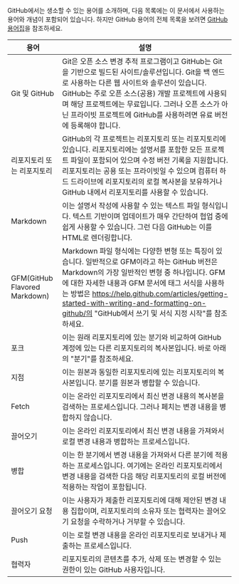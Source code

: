 GitHub에서는 생소할 수 있는 용어를 소개하며, 다음 목록에는 이 문서에서 사용하는 용어와 개념이 포함되어 있습니다. 하지만 GitHub 용어의 전체 목록을 보려면 [GitHub 용어집](https://docs.github.com/en/get-started/quickstart/github-glossary)을 참조하세요.

| 용어 | 설명 |
| --- | --- |
| Git 및 GitHub | Git은 오픈 소스 변경 추적 프로그램이고 GitHub는 Git을 기반으로 빌드된 사이트/솔루션입니다. Git을 백 엔드로 사용하는 다른 웹 사이트와 솔루션이 있습니다. GitHub는 주로 오픈 소스(공용) 개발 프로젝트에 사용되며 해당 프로젝트에는 무료입니다. 그러나 오픈 소스가 아닌 프라이빗 프로젝트에 GitHub를 사용하려면 유료 버전에 등록해야 합니다. |
| 리포지토리 또는 리포지토리 | GitHub의 각 프로젝트는 리포지토리 또는 리포지토리에 있습니다. 리포지토리에는 설명서를 포함한 모든 프로젝트 파일이 포함되어 있으며 수정 버전 기록을 지원합니다. 리포지토리는 공용 또는 프라이빗일 수 있으며 컴퓨터 하드 드라이브에 리포지토리의 로컬 복사본을 보유하거나 GitHub 내에서 리포지토리를 사용할 수 있습니다. |
| Markdown | 이는 설명서 작성에 사용할 수 있는 텍스트 파일 형식입니다. 텍스트 기반이며 업데이트가 매우 간단하여 협업 중에 쉽게 사용할 수 있습니다. 그런 다음 GitHub는 이를 HTML로 렌더링합니다. |
| GFM(GitHub Flavored Markdown) | Markdown 파일 형식에는 다양한 변형 또는 특징이 있습니다. 일반적으로 GFM이라고 하는 GitHub 버전은 Markdown의 가장 일반적인 변형 중 하나입니다. GFM에 대한 자세한 내용과 GFM 문서에 태그 서식을 사용하는 방법은 https://help.github.com/articles/getting-started-with-writing-and-formatting-on-github/의 "GitHub에서 쓰기 및 서식 지정 시작"를 참조하세요. |
| 포크 | 이는 원래 리포지토리에 있는 분기와 비교하여 GitHub 계정에 있는 다른 리포지토리의 복사본입니다. 바로 아래의 "분기"를 참조하세요. |
| 지점 | 이는 원본과 동일한 리포지토리에 있는 리포지토리의 복사본입니다. 분기를 원본과 병합할 수 있습니다. |
| Fetch | 이는 온라인 리포지토리에서 최신 변경 내용의 복사본을 검색하는 프로세스입니다. 그러나 페치는 변경 내용을 병합하지 않습니다. |
| 끌어오기 | 이는 온라인 리포지토리에서 최신 변경 내용을 가져와서 로컬 변경 내용과 병합하는 프로세스입니다. |
| 병합 | 이는 한 분기에서 변경 내용을 가져와서 다른 분기에 적용하는 프로세스입니다. 여기에는 온라인 리포지토리에서 변경 내용을 검색한 다음 해당 리포지토리의 로컬 버전에 적용하는 작업이 포함됩니다. |
| 끌어오기 요청 | 이는 사용자가 제출한 리포지토리에 대해 제안된 변경 내용 집합이며, 리포지토리의 소유자 또는 협력자는 끌어오기 요청을 수락하거나 거부할 수 있습니다. |
| Push | 이는 로컬 변경 내용을 온라인 리포지토리로 보내거나 제출하는 프로세스입니다. |
| 협력자 | 리포지토리의 콘텐츠를 추가, 삭제 또는 변경할 수 있는 권한이 있는 GitHub 사용자입니다. |
